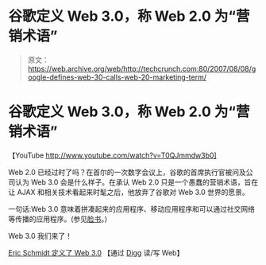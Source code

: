 # 谷歌定义 Web 3.0，称 Web 2.0 为“营销术语”

> 原文：<https://web.archive.org/web/http://techcrunch.com:80/2007/08/08/google-defines-web-30-calls-web-20-marketing-term/>

# 谷歌定义 Web 3.0，称 Web 2.0 为“营销术语”

【YouTube http://www.youtube.com/watch?v=T0QJmmdw3b0]

Web 2.0 已经过时了吗？在首尔的一次数字会议上，谷歌的首席执行官被问及公司认为 Web 3.0 会是什么样子。在承认 Web 2.0 只是一个愚蠢的营销术语，旨在让 AJAX 和相关技术看起来时髦之后，他放弃了谷歌对 Web 3.0 世界的愿景。

一句话:Web 3.0 意味着拼凑起来的应用程序、移动应用程序和可以通过社交网络等传播的应用程序。(参见[脸书](https://web.archive.org/web/20220927122746/http://crunchgear.com/2007/07/17/whats-your-favorite-facebook-app/)。)

Web 3.0 我们来了！

[Eric Schmidt 定义了 Web 3.0](https://web.archive.org/web/20220927122746/http://www.readwriteweb.com/archives/eric_schmidt_defines_web_30.php) 【通过 [Digg](https://web.archive.org/web/20220927122746/http://digg.com/tech_news/Eric_Schmidt_Defines_Web_3_0) 读/写 Web】